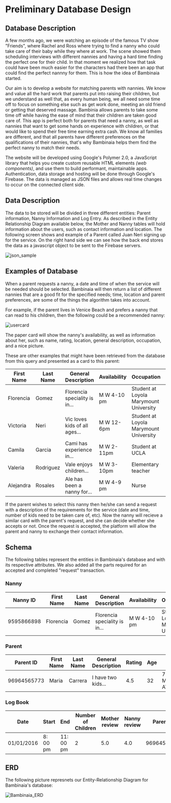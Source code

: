 # Preliminary Database Design

## Database Description
A few months ago, we were watching an episode of the famous TV show "Friends", where Rachel and Ross where trying to find a nanny who could take care of their baby while they where at work. The scene showed them scheduling interviews with different nannies and having a hard time finding the perfect one for their child. In that moment we realized how that task could have been much easier for the characters had there been an app that could find the perfect nannny for them. This is how the idea of Bambinaia started. 

Our aim is to develop a website for matching parents with nannies. We know and value all the hard work that parents put into raising their children, but we understand as well that, as every human being, we all need some time off to focus on something else such as get work done, meeting an old friend or getting that deserved massage. Bambinia allows parents to take some time off  while having the ease of mind that their children are taken good care of. This app is perfect both for parents that need a nanny, as well as nannies that want to get some hands on experience with children, or that would like to spend their free time earning extra cash. We know all families are different, and that all parents have different preferences on the qualifications of their nannies, that's why Bambinaia helps them find the perfect nanny to match their needs. 

The website will be developed using Google's Polymer 2.0, a JavaScript library that helps you create custom reusable HTML elements *(web components)*, and use them to build performant, maintainable apps. Authentication, data storage and hosting will be done through Google's Firebase. The data is managed as JSON files and allows real time changes to occur on the connected client side. 

## Data Description

The data to be stored will be divided in three different entities: Parent information, Nanny Information and Log Entry. As described in the Entity Relationship Diagram available below, the Mother and Nanny tables will hold information about the users, such as contact information and location. The following screen shows  and example of a Parent called Juan Neri signing up for the service. On the right hand side we can see how the back end stores the data as a javascript object to be sent to the Firebase servers.

![json_sample](screens/json_sample.png)



## Examples of Database
When a parent requests a nanny, a date and time of when the service will be needed should be selected.  Bambinaia will then return a list of different nannies that are a good fit for the specified needs; time, location and parent preferences, are some of the things the algorithm takes into account.

For example, if the parent lives in Venice Beach and prefers a nanny that can read to his children, then the following could be a recommended nanny:

![usercard](./screens/usercard.png)

The paper card will show the nanny's availability, as well as information about her, such as name, rating, location, general description, occupation, and a nice picture. 

These are other examples that might have been retrieved from the database from this query and presented as a card to this parent:

| First Name | Last Name | General Description           | Availability | Occupation                             | Rating | Location       |
| ---------- | --------- | ----------------------------- | ------------ | -------------------------------------- | ------ | -------------- |
| Florencia  | Gomez     | Florencia speciality is in... | M W 4-10 pm  | Student at Loyola Marymount University | 4.5    | Venice Beach   |
| Victoria   | Neri      | Vic loves kids of all ages... | M W 12-6pm   | Student at Loyola Marymount University | 5.0    | Playa Vista    |
| Camila     | Garcia    | Cami has experience in...     | M W 2-11pm   | Student at UCLA                        | 4.2    | Marina Del Rey |
| Valeria    | Rodriguez | Vale enjoys children...       | M W 3-10pm   | Elementary teacher                     | 4.8    | Playa Vista    |
| Alejandra  | Rosales   | Ale has been a nanny for...   | M W 4-9 pm   | Nurse                                  | 4.9    | Santa Monica   |

If the parent wishes to select this nanny then he/she can send a request with a description of the requirements for the service (date and time, number of kids need to be taken care of, etc). Now the nanny will recieve a similar card with the parent's request, and she can decide whether she accepts or not. Once the request is accepted, the platform will allow the parent and nanny to exchange their contact information. 

## Schema

The following tables represent the entities in Bambinaia's database and with its respective attributes. We also added all the parts required for an accepted and completed "request" transaction.

### Nanny

| Nanny ID   | First Name | Last Name | General Description           | Availability | Occupation                             | Rating | Age  | Street Address     | ZIP   | Phone      | Email                |
| ---------- | ---------- | --------- | ----------------------------- | ------------ | -------------------------------------- | ------ | ---- | ------------------ | ----- | ---------- | -------------------- |
| 9595866898 | Florencia  | Gomez     | Florencia speciality is in... | M W 4-10 pm  | Student at Loyola Marymount University | 4.5    | 19   | 1336 Imaginary St. | 94400 | 3531315131 | fgomez3@lion.lmu.edu |

### Parent

| Parent ID   | First Name | Last Name | General Description | Rating | Age  | Street Address         | ZIP   | Phone       | Email               |
| ----------- | ---------- | --------- | ------------------- | ------ | ---- | ---------------------- | ----- | ----------- | ------------------- |
| 96964565773 | Maria      | Carrera   | I have two kids...  | 4.5    | 32   | 7270 W. Manchester AV. | 90045 | 12453151641 | m.carrera@gmail.com |

### Log Book

| Date       | Start    | End       | Number of Children | Mother review | Nanny review | Parent ID   | Nanny ID   | Location              |
| ---------- | -------- | --------- | ------------------ | ------------- | ------------ | ----------- | ---------- | --------------------- |
| 01/01/2016 | 8: 00 pm | 11: 00 pm | 2                  | 5.0           | 4.0          | 96964565773 | 9595866898 | 7270 W Manchester Ave |



## ERD
The following picture represnets our Entity-Relationship Diagram for Bambinaia's database:



![Bambinaia_ERD](../screens/Bambinaia_ERD.png)
